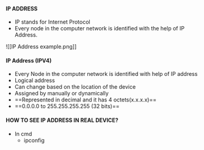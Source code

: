 #### IP ADDRESS
- IP stands for Internet Protocol
- Every node in the computer network is identified with the help of IP Address.

![[IP Address example.png]]

#### IP Address (IPV4)
- Every Node in the computer network is identified with help of IP address
- Logical address
- Can change based on the location of the device 
- Assigned by manually or dynamically 
- ==Represented in decimal and it has 4 octets(x.x.x.x)==
- ==0.0.0.0 to 255.255.255.255 (32 bits)==



#### HOW TO SEE IP ADDRESS IN REAL DEVICE?
- In cmd 
	- ipconfig 